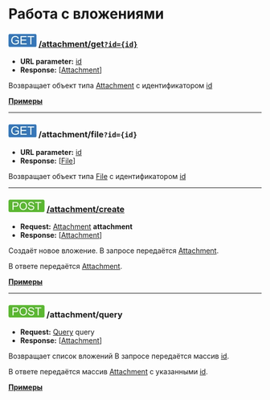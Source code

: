 Работа с вложениями
===================

### ![GET](../../img/get.png) [/attachment/get`?id={id}`](get/index.md)
* **URL parameter:** [id](../../types/types.md#attachmentmeta)
* **Response:** [[Attachment](../../types/types.md#attachment)]

Возвращает объект типа [Attachment](../../types/types.md#attachment) с идентификатором [id](../../types/types.md#attachmentmeta)

**[Примеры](get/examples/get.md)**

---

<a name="file"></a>

### ![GET](../../img/get.png) /attachment/file`?id={id}`
* **URL parameter:** [id](../../types/types.md#attachmentmeta)
* **Response:** [[File](../../types/types.md#attachment)]

Возвращает объект типа [File](../../types/types.md#attachment) с идентификатором [id](../../types/types.md#attachmentmeta)

---

### ![POST](../../img/post.png) [/attachment/create](create/index.md)
* **Request:** [Attachment](../../types/types.md#attachment) **attachment**
* **Response:** [[Attachment](../../types/types.md#attachment)]

Создаёт новое вложение. В запросе передаётся [Attachment](../../types/types.md#attachment). 

В ответе передаётся [Attachment](../../types/types.md#attachment).

**[Примеры](create/examples/create.md)**

---

### ![POST](../../img/post.png) /attachment/query 
* **Request:** [Query](../../types/types.md#attachmentquery) query
* **Response:** [[Attachment](../../types/types.md#attachment)]

Возвращает список вложений В запросе передаётся массив [id](../../types/types.md#attachmentmeta).

В ответе передаётся массив [Attachment](../../types/types.md#attachment) c указанными [id](../../types/types.md#attachmentmeta).

**[Примеры](query/examples/query.md)**